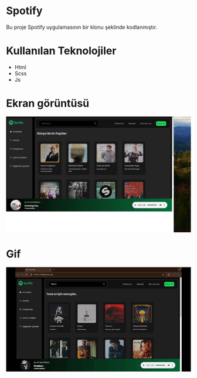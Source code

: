 # Spotify 
Bu proje Spotify uygulamasının bir klonu şeklinde kodlanmıştır.

# Kullanılan Teknolojiler

- Html
- Scss
- Js

# Ekran görüntüsü

![](./images/Document%202024-09-17%20at%201.22.20%20PM.jpg)

# Gif

![](./images/Zight%20Recording%202024-09-17%20at%2001.19.37%20PM.gif)
